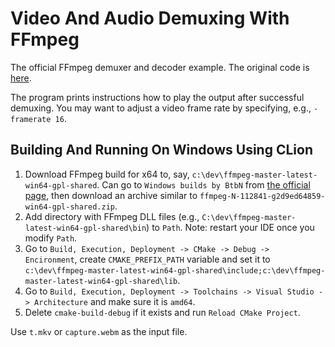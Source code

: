 # Video And Audio Demuxing With FFmpeg

The official FFmpeg demuxer and decoder example. The original code
is [here](https://github.com/FFmpeg/FFmpeg/blob/master/doc/examples/demux_decode.c).

The program prints instructions how to play the output after successful demuxing. You may want to adjust a video frame
rate by specifying, e.g., `-framerate 16`.

## Building And Running On Windows Using CLion

1. Download FFmpeg build for x64 to, say, `c:\dev\ffmpeg-master-latest-win64-gpl-shared`. Can go
   to `Windows builds by BtbN` from [the official page](https://ffmpeg.org/download.html#build-windows), then
   download an archive similar to `ffmpeg-N-112841-g2d9ed64859-win64-gpl-shared.zip`.
2. Add directory with FFmpeg DLL files (e.g., `C:\dev\ffmpeg-master-latest-win64-gpl-shared\bin`) to `Path`. Note:
   restart your IDE once you modify `Path`.
3. Go to `Build, Execution, Deployment -> CMake -> Debug -> Encironment`, create `CMAKE_PREFIX_PATH` variable and set
   it to `c:\dev\ffmpeg-master-latest-win64-gpl-shared\include;c:\dev\ffmpeg-master-latest-win64-gpl-shared\lib`.
4. Go to `Build, Execution, Deployment -> Toolchains -> Visual Studio -> Architecture` and make sure it is `amd64`.
5. Delete `cmake-build-debug` if it exists and run `Reload CMake Project`.

Use `t.mkv` or `capture.webm` as the input file.
